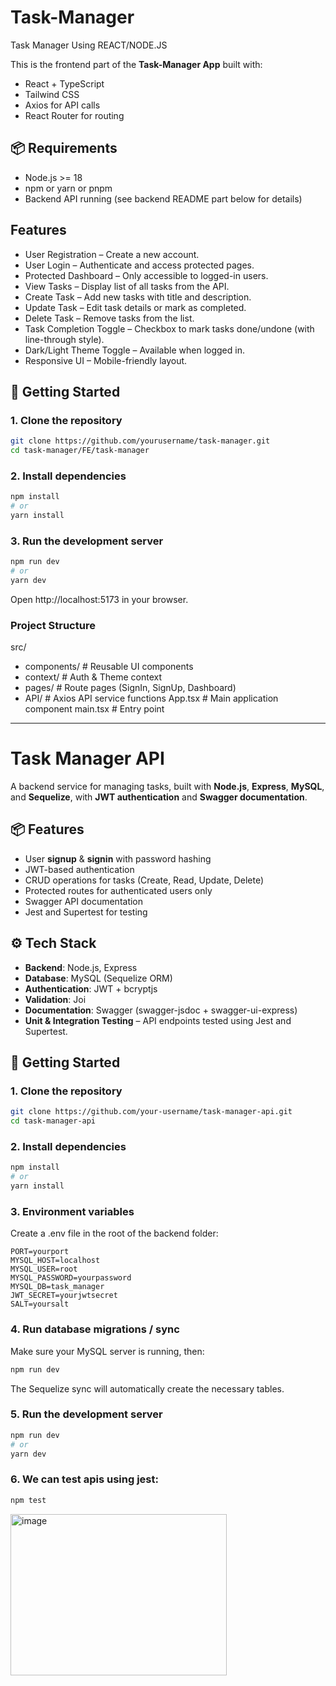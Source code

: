 # Task-Manager
Task Manager Using REACT/NODE.JS

This is the frontend part of the **Task-Manager App** built with:
- React + TypeScript
- Tailwind CSS
- Axios for API calls
- React Router for routing

## 📦 Requirements
- Node.js >= 18
- npm or yarn or pnpm
- Backend API running (see backend README part below for details)

## Features
* User Registration – Create a new account.
* User Login – Authenticate and access protected pages.
* Protected Dashboard – Only accessible to logged-in users.
* View Tasks – Display list of all tasks from the API.
* Create Task – Add new tasks with title and description.
* Update Task – Edit task details or mark as completed.
* Delete Task – Remove tasks from the list.
* Task Completion Toggle – Checkbox to mark tasks done/undone (with line-through style).
* Dark/Light Theme Toggle – Available when logged in.
* Responsive UI – Mobile-friendly layout.

## 🚀 Getting Started

### 1. Clone the repository
```bash
git clone https://github.com/yourusername/task-manager.git
cd task-manager/FE/task-manager
```
### 2. Install dependencies
```bash
npm install
# or
yarn install
```

### 3. Run the development server
```bash
npm run dev
# or
yarn dev
```
Open http://localhost:5173 in your browser.

### Project Structure
src/
  - components/     # Reusable UI components
  - context/        # Auth & Theme context
  - pages/          # Route pages (SignIn, SignUp, Dashboard)
  - API/       # Axios API service functions
App.tsx         # Main application component
main.tsx        # Entry point

---
# Task Manager API

A backend service for managing tasks, built with **Node.js**, **Express**, **MySQL**, and **Sequelize**, with **JWT authentication** and **Swagger documentation**.

## 📦 Features
- User **signup** & **signin** with password hashing
- JWT-based authentication
- CRUD operations for tasks (Create, Read, Update, Delete)
- Protected routes for authenticated users only
- Swagger API documentation
- Jest and Supertest for testing

## ⚙️ Tech Stack
- **Backend**: Node.js, Express
- **Database**: MySQL (Sequelize ORM)
- **Authentication**: JWT + bcryptjs
- **Validation**: Joi
- **Documentation**: Swagger (swagger-jsdoc + swagger-ui-express)
- **Unit & Integration Testing** – API endpoints tested using Jest and Supertest.

## 🚀 Getting Started

### 1. Clone the repository
```bash
git clone https://github.com/your-username/task-manager-api.git
cd task-manager-api
```
### 2. Install dependencies
```bash
npm install
# or
yarn install
```
### 3. Environment variables

Create a .env file in the root of the backend folder:
```
PORT=yourport
MYSQL_HOST=localhost
MYSQL_USER=root
MYSQL_PASSWORD=yourpassword
MYSQL_DB=task_manager
JWT_SECRET=yourjwtsecret
SALT=yoursalt
```

### 4. Run database migrations / sync
Make sure your MySQL server is running, then:
```bash
npm run dev
```
The Sequelize sync will automatically create the necessary tables.

### 5. Run the development server
```bash
npm run dev
# or
yarn dev
```

### 6. We can test apis using jest:
```bash
npm test
```
<img width="346" height="258" alt="image" src="https://github.com/user-attachments/assets/d6c47f63-99aa-4f14-b5b2-28cee0bfe283" />


